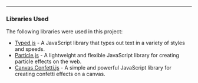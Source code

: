 
---
### Libraries Used

The following libraries were used in this project:

- [Typed.js](https://github.com/mattboldt/typed.js/) - A JavaScript library that types out text in a variety of styles and speeds.
- [Particle.js](https://github.com/VincentGarreau/particles.js/) - A lightweight and flexible JavaScript library for creating particle effects on the web.
- [Canvas Confetti.js](https://github.com/catdad/canvas-confetti) - A simple and powerful JavaScript library for creating confetti effects on a canvas.

